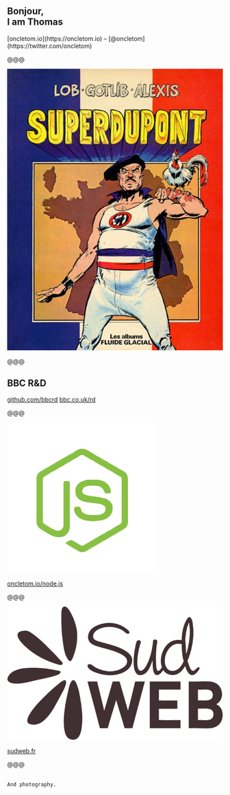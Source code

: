 <!-- .slide: data-background="../../src/img/thomas-parisot-landscape.jpg" data-state="background-dark" -->

## Bonjour,<br> I am **Thomas**

<footer>
[oncletom.io](https://oncletom.io) –
[@oncletom](https://twitter.com/oncletom)
</footer>

@@@

![Pardon my French](../images/pardon-my-french.jpg)

@@@

## <span class="bbc">BBC R&amp;D</span>

[github.com/bbcrd](https://github.com/bbcrd)
[bbc.co.uk/rd](http://bbc.co.uk/rd)

@@@

![Full Stack JavaScript](../images/javascript.png)

[oncletom.io/node.js](https://oncletom.io/node.js)

@@@

![Sud Web](../images/sudweb.png)

[sudweb.fr](http://sudweb.fr)

@@@

<!-- .slide: data-background="../images/photography.jpg" -->

~~~~

And photography.
